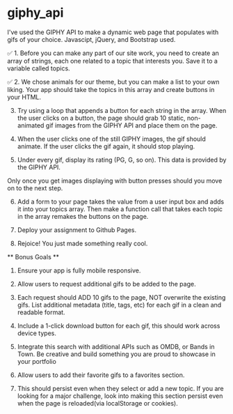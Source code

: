 # giphy_api

I've used the GIPHY API to make a dynamic web page that populates with gifs of your choice. Javascipt, jQuery, and Bootstrap used.

✅ 1. Before you can make any part of our site work, you need to create an array of strings, each one related to a topic that interests you. Save it to a variable called topics.

✅ 2.  We chose animals for our theme, but you can make a list to your own liking.
    Your app should take the topics in this array and create buttons in your HTML.

3.  Try using a loop that appends a button for each string in the array.
    When the user clicks on a button, the page should grab 10 static, non-animated gif images from the GIPHY API and place them on the page.

4.  When the user clicks one of the still GIPHY images, the gif should animate. If the user clicks the gif again, it should stop playing.

5.  Under every gif, display its rating (PG, G, so on). This data is provided by the GIPHY API.

Only once you get images displaying with button presses should you move on to the next step.

6.  Add a form to your page takes the value from a user input box and adds it into your topics array. Then make a function call that takes each topic in the array remakes the buttons on the page.

7.  Deploy your assignment to Github Pages.

8.  Rejoice! You just made something really cool.

** Bonus Goals **

1.  Ensure your app is fully mobile responsive.

2.  Allow users to request additional gifs to be added to the page.

3.  Each request should ADD 10 gifs to the page, NOT overwrite the existing gifs.
    List additional metadata (title, tags, etc) for each gif in a clean and readable format.

4.  Include a 1-click download button for each gif, this should work across device types.

5.  Integrate this search with additional APIs such as OMDB, or Bands in Town. Be creative and build something you are proud to showcase in your portfolio

6.  Allow users to add their favorite gifs to a favorites section.

7.  This should persist even when they select or add a new topic.
    If you are looking for a major challenge, look into making this section persist even when the page is reloaded(via localStorage or cookies).
